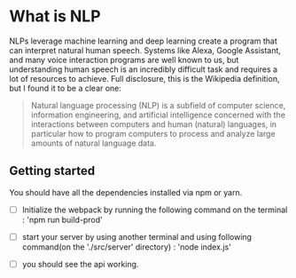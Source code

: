 # What is NLP

NLPs leverage machine learning and deep learning create a program that can interpret natural human speech. Systems like Alexa, Google Assistant, and many voice interaction programs are well known to us, but understanding human speech is an incredibly difficult task and requires a lot of resources to achieve. Full disclosure, this is the Wikipedia definition, but I found it to be a clear one:

> Natural language processing (NLP) is a subfield of computer science, information engineering, and artificial intelligence
concerned with the interactions between computers and human (natural) languages, in particular how to program computers to
process and analyze large amounts of natural language data.


## Getting started

You should have all the dependencies installed via npm or yarn.

- [ ] Initialize the webpack by running the following command on the terminal : 'npm run build-prod'

- [ ] start your server by using another terminal and using following command(on the './src/server' directory) : 'node index.js'

- [ ] you should see the api working.
